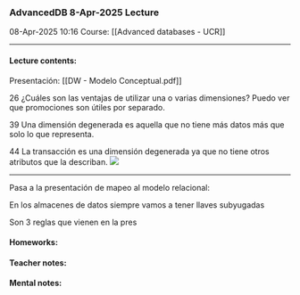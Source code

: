 ### AdvancedDB 8-Apr-2025 Lecture

08-Apr-2025 10:16
Course: [[Advanced databases - UCR]]
___
#### **Lecture contents:**
Presentación: [[DW - Modelo Conceptual.pdf]]

26
¿Cuáles son las ventajas de utilizar una o varias dimensiones?
Puedo ver que promociones son útiles por separado.

39
Una dimensión degenerada es aquella que no tiene más datos más que solo lo que representa.

44 
La transacción es una dimensión degenerada ya que no tiene otros atributos que la describan.
![](https://i.imgur.com/YDMTKud.png)

___
Pasa a la presentación de mapeo al modelo relacional:

En los almacenes de datos siempre vamos a tener llaves subyugadas

Son 3 reglas que vienen en la pres

#### **Homeworks:**

#### **Teacher notes:**

#### **Mental notes:**
